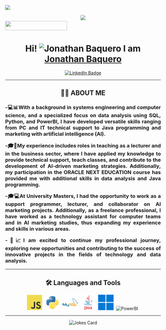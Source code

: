 
![](https://user-images.githubusercontent.com/18350557/176309783-0785949b-9127-417c-8b55-ab5a4333674e.gif)

<div id="header" align="center">
    <img src="https://img.hotimg.com/Portada-Linkedin.png" width="1200">
    <div align="left">
    <img src="https://komarev.com/ghpvc/?username=JonnathanBaquero01&color=FFD700" width="200" height="30">
    </div>
    
<h1 align="center" width="1200"> Hi! <img src="https://user-images.githubusercontent.com/18350557/176309783-0785949b-9127-417c-8b55-ab5a4333674e.gif" alt="Jonathan Baquero" /> I am <div class="badge-base LI-profile-badge" data-locale="es_ES" data-size="medium" data-theme="dark" data-type="HORIZONTAL" data-vanity="ferchulobo777" data-version="v1"><a class="badge-base__link LI-simple-link" href="https://www.linkedin.com/in/jonathan-baquero-rodriguez/">Jonathan Baquero</a></div></h1>




   
</div>
<div id="badges" align="center">
        <a href="https://www.linkedin.com/in/ferchulobo777/" target="_blank">
            <img src="https://img.shields.io/badge/LinkedIn-0077B5?style=for-the-badge&logo=linkedin&logoColor=white" alt="LinkedIn Badge">
        </a>
       
         
</div>
    
---
<h2 align="center" >🧑‍💻 ABOUT ME </h2>

<h3 align="justify">
    
-💻📊With a background in systems engineering and computer science, and a specialized focus on data analysis using SQL, Python, and PowerBI, I have developed versatile skills ranging from PC and IT technical support to Java programming and marketing with artificial intelligence (AI).

-🎓💼My experience includes roles in teaching as a lecturer and in the business sector, where I have applied my knowledge to provide technical support, teach classes, and contribute to the development of AI-driven marketing strategies. Additionally, my participation in the ORACLE NEXT EDUCATION course has provided me with additional skills in data analysis and Java programming.

-🎓💻At University Masters, I had the opportunity to work as a support programmer, lecturer, and collaborator on AI marketing projects. Additionally, as a freelance professional, I have worked as a technology assistant for computer teams and in AI marketing studies, thus expanding my experience and skills in various areas.

-🚀📈I am excited to continue my professional journey, exploring new opportunities and contributing to the success of innovative projects in the fields of technology and data analysis. </h3>
    
---
 <h2 align="center" >🛠️ Languages and Tools</h2>

 <div class="image-container" align="center">
    <img src="https://github.com/devicons/devicon/blob/master/icons/javascript/javascript-original.svg" title="JavaScript" alt="JavaScript" width="50" height="50">&nbsp;
    <img src="https://github.com/devicons/devicon/blob/master/icons/python/python-original.svg" title="Python" alt="Python" width="50" height="50">&nbsp;
    <img src="https://github.com/devicons/devicon/blob/master/icons/mysql/mysql-original-wordmark.svg" title="My SQL" alt="My SQL" width="50" height="50">&nbsp;
    <img src="https://github.com/devicons/devicon/blob/master/icons/java/java-original-wordmark.svg" title="Java" alt="Java" width="50" height="50">&nbsp;
    <img src="https://github.com/devicons/devicon/blob/master/icons/windows11/windows11-original.svg" title="Windows" alt="Windows" width="50" height="50">&nbsp;
    <img src="https://img.hotimg.com/PowerBi.png" title="PowerBI" alt="PowerBI" width="70" height="50">&nbsp;
 
---
![Jokes Card](https://readme-jokes.vercel.app/api)

</div>
